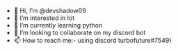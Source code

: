 - 👋 Hi, I’m @devshadow09
- 👀 I’m interested in Iot
- 🌱 I’m currently learning python
- 💞️ I’m looking to collaborate on my discord bot
- 📫 How to reach me:- using discord turbofuture#7549)

<!---
devshadow09/devshadow09 is a ✨ special ✨ repository because its `README.md` (this file) appears on your GitHub profile.
You can click the Preview link to take a look at your changes.
--->
